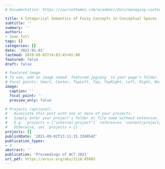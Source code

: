```yaml
---
# Documentation: https://sourcethemes.com/academic/docs/managing-content/

title: A Categorical Semantics of Fuzzy Concepts in Conceptual Spaces
subtitle: ''
summary: ''
authors:
- Sean Tull 
tags: []
categories: []
date: '2021-01-01'
lastmod: 2020-09-02T14:03:45+01:00
featured: false
draft: false

# Featured image
# To use, add an image named `featured.jpg/png` to your page's folder.
# Focal points: Smart, Center, TopLeft, Top, TopRight, Left, Right, BottomLeft, Bottom, BottomRight.
image:
  caption: ''
  focal_point: ''
  preview_only: false

# Projects (optional).
#   Associate this post with one or more of your projects.
#   Simply enter your project's folder or file name without extension.
#   E.g. `projects = ["internal-project"]` references `content/project/deep-learning/index.md`.
#   Otherwise, set `projects = []`.
projects: []
publishDate: '2021-09-02T13:11:15.326054Z'
publication_types:
- 3
abstract: ''
publication: 'Proceedings of ACT 2021'
url_pdf: https://arxiv.org/abs/2110.05985
---
```

